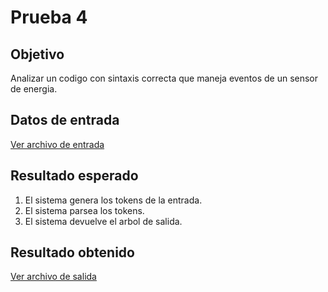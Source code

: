 # Prueba 4

## Objetivo

Analizar un codigo con sintaxis correcta que maneja eventos de un sensor de energia.

## Datos de entrada

[Ver archivo de entrada](./input.txt)

## Resultado esperado

1. El sistema genera los tokens de la entrada.
2. El sistema parsea los tokens.
3. El sistema devuelve el arbol de salida.

## Resultado obtenido

[Ver archivo de salida](./output.txt)
